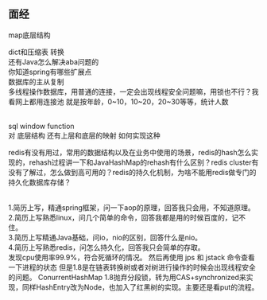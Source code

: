 ## 面经


map底层结构
<br>

dict和压缩表 转换
<br>
还有Java怎么解决aba问题的
<br>
你知道spring有哪些扩展点
<br>
数据库的主从复制
<br>
多线程操作数据库，用普通的连接，一定会出现线程安全问题嘛，用锁也不行？我看网上都用连接池
就是按年龄，0~10，10~20，20~30等等，统计人数

<br>
sql  window function 
<br>
对 底层结构  还有上层和底层的映射  如何实现这种
<br>

redis有没有用过，常用的数据结构以及在业务中使用的场景，redis的hash怎么实现的，rehash过程讲一下和JavaHashMap的rehash有什么区别？redis cluster有没有了解过，怎么做到高可用的？redis的持久化机制，为啥不能用redis做专门的持久化数据库存储？

<br>
1.简历上写，精通spring框架，问一下aop的原理，回答我只会用，不知道原理。
<br>
2.简历上写熟悉linux，问几个简单的命令，回答我都是用的时候百度的，记不住。
<br>
3.简历上写精通Java基础，问io，nio的区别，回答什么是nio。
<br>
4.简历上写熟悉redis，问怎么持久化，回答我只会简单的存取。


<br>
发现cpu使用率99.9%，符合死循环的情况。
然后再使用 jps 和 jstack 命令查看一下进程的状态
但是1.8是在链表转换树或者对树进行操作的时候会出现线程安全的问题。
ConurrentHashMap
1.8抛弃分段锁，转为用CAS+synchronized来实现，同样HashEntry改为Node，也加入了红黑树的实现。主要还是看put的流程。